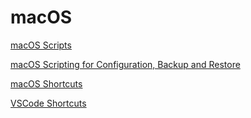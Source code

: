 # macOS 

[macOS Scripts](macos-scripts.md)

[macOS Scripting for Configuration, Backup and Restore](https://github.com/tiiiecherle/osx_install_config/tree/47fd241ad2794210b08bf464590fcb702cc8959c#macos-updates)

[macOS Shortcuts](macos-shortcuts.md)

[VSCode Shortcuts](vscode-macos-shortcuts.md)

